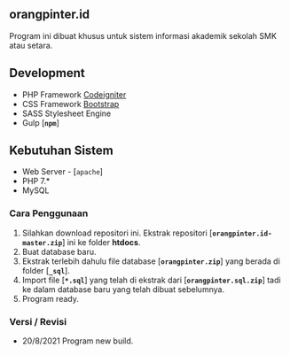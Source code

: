 ## orangpinter.id

Program ini dibuat khusus untuk sistem informasi akademik sekolah SMK atau setara.

## Development

- PHP Framework [Codeigniter](http://codeigniter.com/)
- CSS Framework [Bootstrap](http://getbootstrap.com/)
- SASS Stylesheet Engine
- Gulp [**`npm`**]

## Kebutuhan Sistem

- Web Server - [`apache`]
- PHP 7.*
- MySQL

### Cara Penggunaan

1. Silahkan download repositori ini. Ekstrak repositori [**`orangpinter.id-master.zip`**] ini ke folder **htdocs**.
2. Buat database baru.
3. Ekstrak terlebih dahulu file database [**`orangpinter.zip`**] yang berada di folder [**`_sql`**].
4. Import file [**`*.sql`**] yang telah di ekstrak dari [**`orangpinter.sql.zip`**] tadi ke dalam database baru yang telah dibuat sebelumnya.
5. Program ready.

### Versi / Revisi

- 20/8/2021 Program new build.
